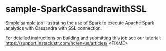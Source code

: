 # sample-SparkCassandrawithSSL
Simple sample job illustrating the use of Spark to execute Apache Spark analytics with Cassandra with SSL connection.

For detailed instructions on building and submitting this job see our tutorial: https://support.instaclustr.com/hc/en-us/articles/ &lt;FIXME&gt;
